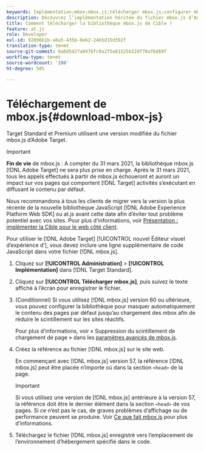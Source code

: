 ```yaml
---
keywords: Implémentation;mbox;mbox.js;télécharger mbox.js;configurer mbox.js
description: Découvrez l’implémentation héritée du fichier mbox.js d’Adobe Target. Migration vers le Adobe Experience Platform Web SDK (AEP Web SDK) ou vers la dernière version d’at.js.
title: Comment télécharger la bibliothèque mbox.js de Cible ?
feature: at.js
role: Developer
exl-id: 92096b1b-a8a5-435b-8e62-24b5d15d392f
translation-type: tm+mt
source-git-commit: 0a685427a047bfc0a2f5e81525b32df70af6d69f
workflow-type: tm+mt
source-wordcount: '288'
ht-degree: 58%

---
```


# Téléchargement de mbox.js{#download-mbox-js}

Target Standard et Premium utilisent une version modifiée du fichier mbox.js d’Adobe Target.

>[!IMPORTANT]
>
>**Fin de vie** de mbox.js : A compter du 31 mars 2021, la bibliothèque mbox.js  [!DNL Adobe Target] ne sera plus prise en charge. Après le 31 mars 2021, tous les appels effectués à partir de mbox.js échoueront et auront un impact sur vos pages qui comportent [!DNL Target] activités s’exécutant en diffusant le contenu par défaut.
>
>Nous recommandons à tous les clients de migrer vers la version la plus récente de la nouvelle bibliothèque JavaScript [!DNL Adobe Experience Platform Web SDK] ou at.js avant cette date afin d’éviter tout problème potentiel avec vos sites. Pour plus d&#39;informations, voir [Présentation : implémenter la Cible pour le web côté client](/help/c-implementing-target/c-implementing-target-for-client-side-web/implement-target-for-client-side-web.md).

Pour utiliser le [!DNL Adobe Target] [!UICONTROL nouvel Éditeur visuel d’expérience d’], vous devez inclure une ligne supplémentaire de code JavaScript dans votre fichier [!DNL mbox.js].

1. Cliquez sur **[!UICONTROL Administration]** > **[!UICONTROL Implémentation]** dans [!DNL Target Standard].
1. Cliquez sur **[!UICONTROL Télécharger mbox.js]**, puis suivez le texte affiché à l’écran pour enregistrer le fichier.
1. (Conditionnel) Si vous utilisez [!DNL mbox.js] version 60 ou ultérieure, vous pouvez configurer la bibliothèque pour masquer automatiquement le contenu des pages par défaut jusqu’au chargement des mbox afin de réduire le scintillement sur les sites réactifs.

   Pour plus d’informations, voir « Suppression du scintillement de chargement de page » dans les [paramètres avancés de mbox.js](/help/c-implementing-target/c-implementing-target-for-client-side-web/t-mbox-download/advanced-mboxjs-settings.md#reference_A9C8DAC6DF7743EDBCF1D71F8F20843C).

1. Créez la référence au fichier [!DNL mbox.js] sur le site web.

   En commençant avec [!DNL mbox.js] version 57, la référence [!DNL mbox.js] peut être placée n’importe où dans la section `<head>` de la page.

   >[!IMPORTANT]
   >
   >Si vous utilisez une version de [!DNL mbox.js] antérieure à la version 57, la référence doit être le dernier élément dans la section `<head>` de vos pages. Si ce n’est pas le cas, de graves problèmes d’affichage ou de performance peuvent se produire. Voir [Ce que fait mbox.js](/help/c-implementing-target/c-implementing-target-for-client-side-web/t-mbox-download/mbox-technical.md) pour plus d’informations.

1. Téléchargez le fichier [!DNL mbox.js] enregistré vers l’emplacement de l’environnement d’hébergement spécifié dans le code.
